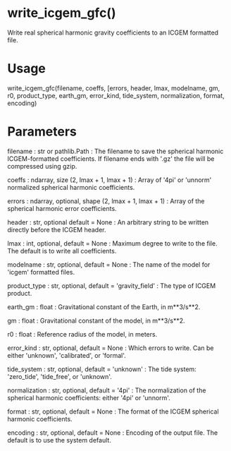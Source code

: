 # write_icgem_gfc()

Write real spherical harmonic gravity coefficients to an ICGEM formatted
file.

# Usage

write_icgem_gfc(filename, coeffs, [errors, header, lmax, modelname, gm, r0,
    product_type, earth_gm, error_kind, tide_system, normalization, format,
    encoding)

# Parameters

filename : str or pathlib.Path
:   The filename to save the spherical harmonic ICGEM-formatted
    coefficients. If filename ends with '.gz' the file will be compressed
    using gzip.

coeffs : ndarray, size (2, lmax + 1, lmax + 1)
:   Array of '4pi' or 'unnorm' normalized spherical harmonic coefficients.

errors : ndarray, optional, shape (2, lmax + 1, lmax + 1)
:   Array of the spherical harmonic error coefficients.

header : str, optional default = None
:   An arbitrary string to be written directly before the ICGEM header.

lmax : int, optional, default = None
:   Maximum degree to write to the file. The default is to write all
    coefficients.

modelname : str, optional, default = None
:   The name of the model for 'icgem' formatted files.

product_type : str, optional, default = 'gravity_field'
:   The type of ICGEM product.

earth_gm : float
:   Gravitational constant of the Earth, in m\*\*3/s\*\*2.

gm : float
:   Gravitational constant of the model, in m\*\*3/s\*\*2.

r0 : float
:   Reference radius of the model, in meters.

error_kind : str, optional, default = None
:   Which errors to write. Can be either 'unknown', 'calibrated', or
    'formal'.

tide_system : str, optional, default = 'unknown'
:   The tide system: 'zero_tide', 'tide_free', or 'unknown'.

normalization : str, optional, default = '4pi'
:   The normalization of the spherical harmonic coefficients: either '4pi'
    or 'unnorm'.

format : str, optional, default = None
:   The format of the ICGEM spherical harmonic coefficients.

encoding : str, optional, default = None
:   Encoding of the output file. The default is to use the system default.

